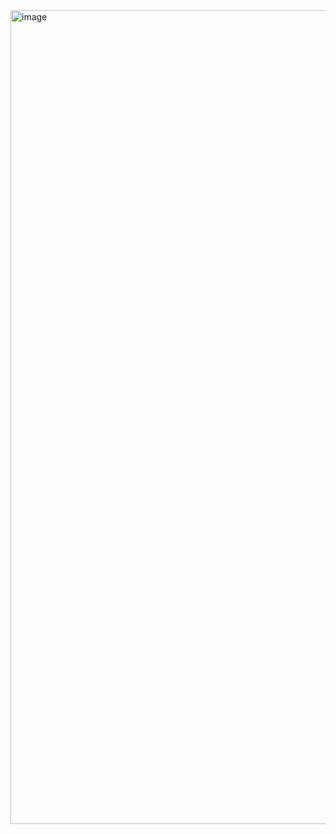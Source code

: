 <img width="677" height="1302" alt="image" src="https://github.com/user-attachments/assets/7c8c58d6-f800-457b-9ce2-f5cb983e10dc" />
